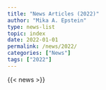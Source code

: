 ```yaml
---
title: "News Articles (2022)"
author: "Mika A. Epstein"
type: news-list
topic: index
date: 2022-01-01
permalink: /news/2022/
categories: ["News"]
tags: ["2022"]
---
```


{{< news >}}
